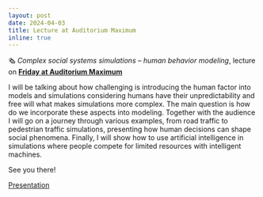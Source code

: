 ```yaml
---
layout: post
date: 2024-04-03
title: Lecture at Auditorium Maximum
inline: true
---
```


🗞 _Complex social systems simulations – human behavior modeling_, lecture on [**Friday at Auditorium Maximum**]( https://www.linkedin.com/feed/update/urn:li:activity:7178375135991631873/)


I will be talking about how challenging is introducing the human factor into models and simulations considering humans have their unpredictability and free will what makes simulations more complex. The main question is how do we incorporate these aspects into modeling. Together with the audience I will go on a journey through various examples, from road traffic to pedestrian traffic simulations, presenting how human decisions can shape social phenomena. Finally, I will show how to use artificial intelligence in simulations where people compete for limited resources with intelligent machines.

See you there!

[Presentation](https://github.com/RafalKucharskiPK/rafalkucharskipk.github.io/blob/master/assets/pdf/sfi.pdf)

